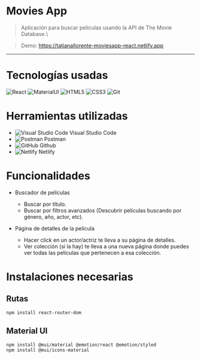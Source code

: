 # Movies App

>Aplicación para buscar películas usando la API de The Movie Database.\

> Demo: https://tatianallorente-moviesapp-react.netlify.app
---
# Tecnologías usadas

![React](https://img.shields.io/badge/-React-61DAFB?style=flat&logo=react&logoColor=white)
![MaterialUI](https://img.shields.io/badge/-MaterialUI-0081CB?style=flat&logo=Material-UI&logoColor=white)
![HTML5](https://img.shields.io/badge/-HTML5-E34F26?style=flat&logo=html5&logoColor=white)
![CSS3](https://img.shields.io/badge/-CSS3-1572B6?style=flat&logo=css3&logoColor=white)
![Git](https://img.shields.io/badge/-Git-F05032?style=flat&logo=git&logoColor=white)

# Herramientas utilizadas

- ![Visual Studio Code](https://img.shields.io/badge/-007ACC?style=flat&logo=visual-studio-code&logoColor=white) Visual Studio Code
- ![Postman](https://img.shields.io/badge/-FF6C37?style=flat&logo=Postman&logoColor=white) Postman
- ![GitHub](https://img.shields.io/badge/-181717?style=flat&logo=GitHub&logoColor=white) Github
- ![Netlify](https://img.shields.io/badge/-05BDBA?style=flat&logo=netlify&logoColor=white) Netlify

# Funcionalidades

- Buscador de películas
    - Buscar por título.
    - Buscar por filtros avanzados (Descubrir películas buscando por género, año, actor, etc).

- Página de detalles de la película
    - Hacer click en un actor/actriz te lleva a su página de detalles.
    - Ver colección (si la hay) te lleva a una nueva página donde puedes ver todas las películas que pertenecen a esa colección.

# Instalaciones necesarias

## Rutas

    npm install react-router-dom

## Material UI

    npm install @mui/material @emotion/react @emotion/styled
    npm install @mui/icons-material